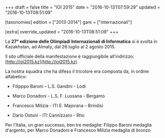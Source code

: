 +++
draft = false
title = "IOI 2015"
date = "2016-10-13T07:59:29"
updated = "2016-10-13T08:51:09"

[taxonomies]
edition = ["2013-2014"]
gare = ["internazionali"]

[extra]
override_updated = "2016-10-13T08:51:09"
+++

La **27° edizione delle Olimpiadi Internazionali di Informatica** si è svolta in Kazakhstan, ad Almaty, dal 26 luglio al 2 agosto 2015.

Il sito ufficiale della manifestazione è raggiungibile all’indirizzo: [http://ioi2015.kz](http://ioi2015.kz)

La nostra squadra che ha difeso il tricolore era composta da, in ordine alfabetico:

- Filipppo Baroni – L.S. Gandini - Lodi

- Marco Donadoni - L.S. F. Lussana - Bergamo

- Francesco Milizia - ITI E. Majorana – Brindisi

- Dario Ostuni - ITI Cannizzaro - Rho

Per l'Italia, un gran successo, ben tre medaglie: Filippo Baroni medaglia d'argento, per Marco Donadoni e Francesco Milizia medaglia di bronzo
